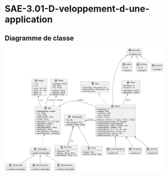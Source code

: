 # SAE-3.01-D-veloppement-d-une-application


## Diagramme de classe
![PlantUML](diagramme_classe/plantuml.png)
